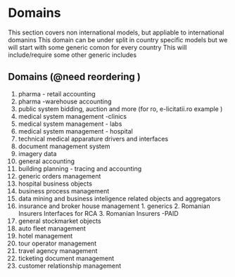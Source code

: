 # Domains
This section covers non international models, but appliable to international domanins
This domain can be under split in country specific models but we will start with some generic comon for every country
This will include/require some other generic includes

## Domains (@need reordering )
  1. pharma - retail accounting
  2. pharma -warehouse accounting
  3. public system bidding, auction and more (for ro, e-licitatii.ro example )
  4. medical system management -clinics
  5. medical system management - labs
  6. medical system management - hospital
  7. technical medical apparature drivers and interfaces
  8. document management system 
  9. imagery data
  10. general accounting
  11. building planning - tracing and accounting
  12. generic orders management
  13. hospital business objects
  14. business process management
  15. data mining and business inteligence related objects and aggregators
  16. insurance and broker house management
    1. generics
    2. Romanian Insurers Interfaces for RCA
    3. Romanian Insurers -PAID
  17. general stockmarket objects 
  18. auto fleet management 
  19. hotel management
  20. tour operator management
  21. travel agency management
  22. ticketing document management
  23. customer relationship management
